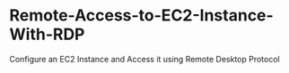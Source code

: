 # Remote-Access-to-EC2-Instance-With-RDP
Configure an EC2 Instance and Access it using Remote Desktop Protocol
